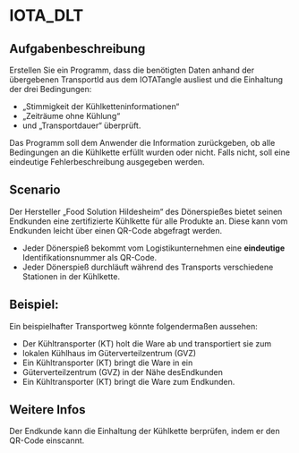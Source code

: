 # IOTA_DLT
## Aufgabenbeschreibung
Erstellen Sie ein Programm, dass die benötigten Daten anhand der übergebenen TransportId aus dem IOTATangle ausliest 
und die Einhaltung der drei Bedingungen:
- „Stimmigkeit der Kühlketteninformationen“
- „Zeiträume ohne Kühlung“ 
- und „Transportdauer“ überprüft. 

Das Programm soll dem Anwender die Information zurückgeben, ob alle Bedingungen an die Kühlkette erfüllt wurden oder nicht.
Falls nicht, soll eine eindeutige Fehlerbeschreibung ausgegeben werden.


## Scenario
Der Hersteller „Food Solution Hildesheim“ des Dönerspießes bietet seinen Endkunden eine 
zertifizierte Kühlkette für alle Produkte an. Diese kann vom Endkunden leicht über einen QR-Code 
abgefragt werden. 

- Jeder Dönerspieß bekommt vom Logistikunternehmen eine **eindeutige** Identifikationsnummer als QR-Code. 
- Jeder Dönerspieß durchläuft während des Transports verschiedene Stationen in der Kühlkette. 


## Beispiel:
Ein beispielhafter Transportweg könnte folgendermaßen aussehen: 

- Der Kühltransporter (KT) holt die Ware ab und transportiert sie zum
- lokalen Kühlhaus im Güterverteilzentrum (GVZ) 
- Ein Kühltransporter (KT) bringt die Ware in ein  
- Güterverteilzentrum (GVZ) in der Nähe desEndkunden 
- Ein Kühltransporter (KT) bringt die Ware zum Endkunden.  


## Weitere Infos
Der Endkunde kann die Einhaltung der Kühlkette  berprüfen, indem er den QR-Code einscannt.
